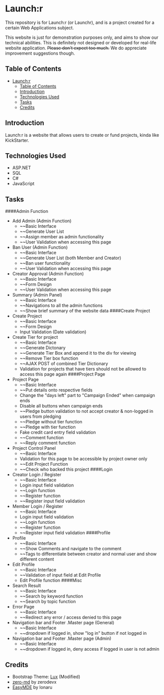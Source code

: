 # Launch:r

This repository is for Launch:r (or Launchr), and is a project created for a certain Web Applications subject.

This website is just for demonstration purposes only, and aims to show our technical abilities. This is definitely not designed or developed for real-life website application. ~~Please don't expect too much.~~ We do appreciate improvement suggestions though.

## Table of Contents

- [Launch:r](#launchr)
  - [Table of Contents](#table-of-contents)
  - [Introduction](#introduction)
  - [Technologies Used](#technologies-used)
  - [Tasks](#tasks)
  - [Credits](#credits)

## Introduction

Launch:r is a website that allows users to create or fund projects, kinda like KickStarter.

## Technologies Used

- ASP.NET
- SQL
- C#
- JavaScript

## Tasks
####Admin Function
- Add Admin (Admin Function)
  - ~~Basic Interface
  - ~~Generate User List
  - ~~Assign member as admin functionality
  - ~~User Validation when accessing this page
- Ban User (Admin Function)
  - ~~Basic Interface
  - ~~Generate User List (both Member and Creator)
  - ~~Ban user functionality
  - ~~User Validation when accessing this page
- Creator Approval (Admin Function)
  - ~~Basic Interface
  - ~~Form Design
  - ~~User Validation when accessing this page
- Summary (Admin Panel)
  - ~~Basic Interface
  - ~~Navigations to all the admin functions
  - ~~Show brief summary of the website data
####Create Project
- Create Project
  - ~~Basic Interface
  - ~~Form Design
  - Input Validation (Date validation)
- Create Tier for project
  - ~~Basic Interface
  - ~~Generate Dictonary
  - ~~Generate Tier Box and append it to the div for viewing
  - ~~Remove Tier box function
  - ~~AJAX POST of combined Tier Dictionary
  - Validation for projects that have tiers should not be allowed to access this page again
####Project Page
- Project Page
  - ~~Basic Interface
  - ~~Put details onto respective fields
  - Change the "days left" part to "Campaign Ended" when campaign ends
  - Disable all buttons when campaign ends
  - ~~Pledge button validation to not accept creator & non-logged in users from pledging
  - ~~Pledge without tier function
  - ~~Pledge with tier function
  - Fake credit card entry field validation
  - ~~Comment function
  - ~~Reply comment function
- Project Control Panel
  - ~~Basic Interface
  - Validation for this page to be accessible by project owner only
  - ~~Edit Project Function
  - ~~Check who backed this project
####Login
- Creator Login / Register
  - ~~Basic Interface
  - Login input field validation
  - ~~Login function
  - ~~Register function
  - ~~Register input field validation
- Member Login / Register
  - ~~Basic Interface
  - Login input field validation
  - ~~Login function
  - ~~Register function
  - ~~Register input field validation
####Profile
- Profile
  - ~~Basic Interface
  - ~~Show Comments and navigate to the comment
  - ~~Tags to differentiate between creator and normal user and show different content
- Edit Profile
  - ~~Basic Interface
  - ~~Validation of input field at Edit Profile
  - Edit Profile function
####Misc
- Search Result
  - ~~Basic Interface
  - ~~Search by keyword function
  - ~~Search by topic function
- Error Page
  - ~~Basic Interface
  - ~~Redirect any error / access denied to this page
- Navigation bar and Footer .Master page (General)
  - ~~Basic Interface
  - ~~dropdown if logged in, show "log in" button if not logged in
- Navigation bar and Footer .Master page (Admin)
  - ~~Basic Interface
  - ~~dropdown if logged in, deny access if logged in user is not admin
  
## Credits

- Bootstrap Theme: [Lux](https://bootswatch.com/lux/) (Modified)
- [zero-md](https://github.com/zerodevx/zero-md/) by zerodevx 
- [EasyMDE](https://github.com/Ionaru/easy-markdown-editor) by lonaru
